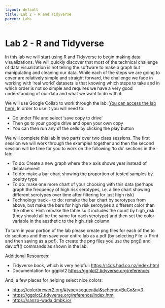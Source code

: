 ```yaml
---
layout: default
title: Lab 2 - R and Tidyverse
parent: Labs
---
```

# Lab 2 - R and Tidyverse

In this lab we will start using R and Tidyverse to begin making data visualizations. We will quickly discover that most of the technical challenge of data visualization is not telling the software to make a graph but manipulating and cleaning our data. While each of the steps we are going to cover are relatively simple and straight forward, the challenge we face in working with ‘real world’ datasets is that knowing which steps to take and in which order is not so simple and requires we have a very good understanding of our data and what we want to do with it.

We will use Google Collab to work through the lab. [You can access the lab here.](https://colab.research.google.com/drive/1NoTDwOJi9g52YePIFBx6FYkbU_KTcA4M) In order to use it you will need to:

-	Go under File and select ‘save copy to drive’
-	Then go to your google drive and open your own copy
-	You can then run any of the cells by clicking the play button

We will complete this lab in two parts over two class sessions. The first session we will work through the examples together and then the second session will be time for you to work on the following ‘to do’ sections in the lab:

-	To do: Create a new graph where the x axis shows year instead of displacement
-	To do: make a bar chart showing the proportion of tested samples by poultry type
-	To do: make one more chart of your choosing with this data (perhaps graph the frequency of high risk serotypes, i.e. a line chart showing different serotypes over time after filtering for just high risk)
-	Technology track - to do: remake the bar chart by serotypes from above, but make the bars for high risk serotypes a different color than the others. Hint: remake the table so it includes the count by high_risk (they should all be the same for each serotype) and then set the color variable in the aesthetic to the high_risk column

To turn in your portion of the lab please create png files for each of the to do sections and then save your entire lab as a pdf (by selecting File -> Print and then saving as a pdf). To create the png files you use the png() and dev.off() commands as shown in the lab.

Additional Resources:
- Tidyverse book, which is very helpful: https://r4ds.had.co.nz/index.html
- Documentation for ggplot2 https://ggplot2.tidyverse.org/reference/

And, a few places for helping select nice colors:
- https://colorbrewer2.org/#type=sequential&scheme=BuGn&n=3
- https://ggplot2.tidyverse.org/reference/index.html
- https://sanzo-wada.dmbk.io/
